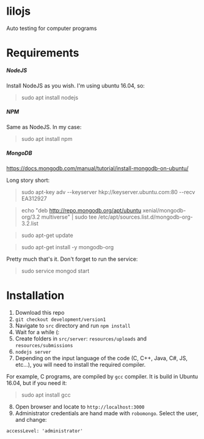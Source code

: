 # lilojs
Auto testing for computer programs

# Requirements
##### NodeJS
Install NodeJS as you wish. I'm using ubuntu 16.04, so:
> sudo apt install nodejs
##### NPM 
Same as NodeJS. In my case:
> sudo apt install npm
##### MongoDB
https://docs.mongodb.com/manual/tutorial/install-mongodb-on-ubuntu/

Long story short:
> sudo apt-key adv --keyserver hkp://keyserver.ubuntu.com:80 --recv EA312927

> echo "deb http://repo.mongodb.org/apt/ubuntu xenial/mongodb-org/3.2 multiverse" | sudo tee /etc/apt/sources.list.d/mongodb-org-3.2.list

> sudo apt-get update

> sudo apt-get install -y mongodb-org

Pretty much that's it. Don't forget to run the service:
> sudo service mongod start

# Installation
1. Download this repo
2. `git checkout development/version1` 
3. Navigate to `src` directory and run `npm install`
4. Wait for a while (:
5. Create folders in `src/server`:    `resources/uploads` and `resources/submissions`
6. `nodejs server`
7. Depending on the input language of the code (C, C++, Java, C#, JS, etc...), you will need to install the required compiler.

For example, C programs, are compiled by `gcc` compiler. It is build in Ubuntu 16.04, but if you need it:
> sudo apt install gcc
8. Open browser and locate to `http://localhost:3000`
9. Administrator credentials are hand made with `robomongo`. Select the user, and change:

`accessLevel: 'administrator'`
